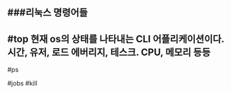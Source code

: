 ###리눅스 명령어들
----
#top
현재 os의 상태를 나타내는 **CLI 어플리케이션**이다.
시간, 유저, 로드 에버리지, 테스크. CPU, 메모리 등등
---
#ps

#jobs
#kill
